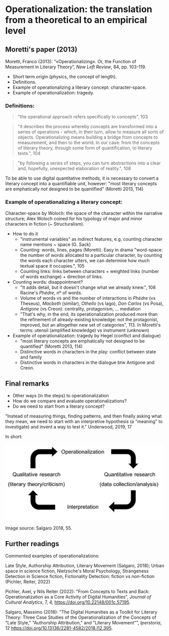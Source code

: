 # Operationalization: the translation from a theoretical to an empirical level

## Moretti's paper (2013)

Moretti, Franco (2013): “«Operationalizing». Or, the Function of Measurement in Literary Theory”, _New Left Review_, 84, pp. 103-119.


- Short term origin (physics, the concept of length).
- Definitions.
- Example of operationalizing a literary concept: character-space. 
- Example of operationalization: tragedy.

### Definitions:

> "the operational approach refers specifically to concepts", 103 

> "it describes the process whereby concepts are transformed into a series of operations - which, in their turn, allow to measure all sorts of objects. Operationalizing means building a bridge from concepts to measurement, and then to the world. In our case: from the concepts of literary theory, through some form of quantification, to literary texts.", 104 

> "by following a series of steps, you can turn abstractions into a clear and, hopefully, unexpected elaboration of reality.", 108

To be able to use digital quantitative methods, it is necessary to convert a literary concept into a quantifiable unit,  however: "most literary concepts are emphatically _not_ designed to be quantified" (Moretti 2013, 114)

### Example of operationalizing a literary concept: 

Character-space by Woloch: the space of the character within the narrative structure;  Alex Woloch coined for his typology of major and minor characters in fiction (~ Structuralism).

- How to do it
    - "instrumental variables" as indirect features, e.g. counting character name mentions ~ space (G. Sack)
    - Counting: words, lines, pages (Moretti). Easy in drama "word-space: the number of words allocated to a particular character, by counting the words each character utters, we can determine how much textual space it occupies.", 105
    - Counting links: links between characters + weighted links (number of words exchange) + direction of links.
- Counting words: disappointment? 
    - "It adds detail, but it doesn't change what we already knew.", 108  Racine's *Phèdre*, nº of  words.
    - Volume of words vs and the number of interactions in *Phèdre* (vs Theseus), *Macbeth* (similar), *Othello* (vs Iago), *Don Carlos* (vs Posa), *Antigone* (vs Creon): centrality, protagonism, ... mediation
    - "That's why, in the end, its operationalization produced more than the refinement of already-existing knowledge: not the protagonist, improved, but an altogether new set of categories", 113. In Moretti's terms: utensil (amplified knowledge) vs instrument (unknown)	
- Example of operationalization: tragedy by Hegel (conflict and dialogue)
    - "most literary concepts are emphatically not designed to be quantified" (Moretti 2013, 114)
    - Distinctive words in characters in the play: conflict between state and family
    - Distinctive words in characters in the dialogue btw Antigone and Creon.

## Final remarks

- Other ways (in the steps) to operationalization
- How do we compare and evaluate operationalizations?
- Do we need to start from a literary concept?

"Instead of measuring things, finding patterns, and then finally asking what they mean, we need to start with an interpretive hypothesis (a "meaning" to investigate) and invent a way to test it." Underwood, 2019, 17

In short:

![](imagenes/Salgaro_2018p55.png)

Image source: Salgaro 2018, 55.

## Further readings 

Commented examples of operationalizations:

Late Style, Authorship Attribution, Literary Movement (Salgaro, 2018); Urban space in science fiction,  Nietzsche's Moral Psychology, Strangeness Detection in Science fiction, Fictionality Detection: fiction vs non-fiction (Pichler, Reiter, 2022) 

Pichler, Axel, y Nils Reiter (2022): "From Concepts to Texts and Back: Operationalization as a Core Activity of Digital Humanities", *Journal of Cultural Analytics*, 7, 4, <https://doi.org/10.22148/001c.57195>.

Salgaro, Massimo (2018): "The Digital Humanities as a Toolkit for Literary Theory: Three Case Studies of the Operationalization of the Concepts of "Late Style," "Authorship Attribution," and "Literary Movement"", *Iperstoria*, 12 <https://doi.org/10.13136/2281-4582/2018.I12.395>.